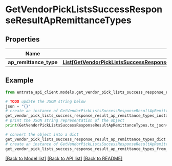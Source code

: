 # GetVendorPickListsSuccessResponseResultApRemittanceTypes


## Properties

Name | Type | Description | Notes
------------ | ------------- | ------------- | -------------
**ap_remittance_type** | [**List[GetVendorPickListsSuccessResponseResultApRemittanceTypesApRemittanceTypeInner]**](GetVendorPickListsSuccessResponseResultApRemittanceTypesApRemittanceTypeInner.md) |  | [optional] 

## Example

```python
from entrata_api_client.models.get_vendor_pick_lists_success_response_result_ap_remittance_types import GetVendorPickListsSuccessResponseResultApRemittanceTypes

# TODO update the JSON string below
json = "{}"
# create an instance of GetVendorPickListsSuccessResponseResultApRemittanceTypes from a JSON string
get_vendor_pick_lists_success_response_result_ap_remittance_types_instance = GetVendorPickListsSuccessResponseResultApRemittanceTypes.from_json(json)
# print the JSON string representation of the object
print(GetVendorPickListsSuccessResponseResultApRemittanceTypes.to_json())

# convert the object into a dict
get_vendor_pick_lists_success_response_result_ap_remittance_types_dict = get_vendor_pick_lists_success_response_result_ap_remittance_types_instance.to_dict()
# create an instance of GetVendorPickListsSuccessResponseResultApRemittanceTypes from a dict
get_vendor_pick_lists_success_response_result_ap_remittance_types_from_dict = GetVendorPickListsSuccessResponseResultApRemittanceTypes.from_dict(get_vendor_pick_lists_success_response_result_ap_remittance_types_dict)
```
[[Back to Model list]](../README.md#documentation-for-models) [[Back to API list]](../README.md#documentation-for-api-endpoints) [[Back to README]](../README.md)


